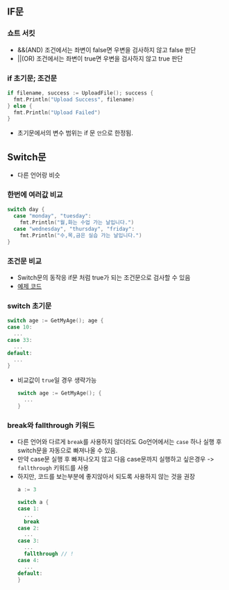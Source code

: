## IF문

### 쇼트 서킷
- &&(AND) 조건에서는 좌변이 false면 우변을 검사하지 않고 false 판단
- ||(OR) 조건에서는 좌변이 true면 우변을 검사하지 않고 true 판단

### if 초기문; 조건문
```Go
if filename, success := UploadFile(); success {
  fmt.Println("Upload Success", filename)
} else {
  fmt.Println("Upload Failed")
}
```
- 초기문에서의 변수 범위는 if 문 `안`으로 한정됨.

## Switch문
- 다른 언어랑 비슷

### 한번에 여러값 비교
```Go
switch day {
  case "monday", "tuesday":
    fmt.Println("월,화는 수업 가는 날입니다.")
  case "wednesday", "thursday", "friday":
    fmt.Println("수,목,금은 실습 가는 날입니다.")
}
```

### 조건문 비교
- Switch문의 동작응 if문 처럼 true가 되는 조건문으로 검사할 수 있음
- [예제 코드](./switch_like_if.go)

### switch 초기문
```Go
switch age := GetMyAge(); age {
case 10:
  ...
case 33:
  ...
default:
  ...
}
```
- 비교값이 `true`일 경우 생략가능
  ```Go
  switch age := GetMyAge(); {
    ...
  }
  ```

### break와 fallthrough 키워드
- 다른 언어와 다르게 `break`를 사용하지 않더라도 Go언어에서는 `case` 하나 실행 후 switch문을 자동으로 빠져나올 수 있음.
- 만약 case문 실행 후 빠져나오지 않고 다음 case문까지 실행하고 싶은경우 -> `fallthrough` 키워드를 사용
- 하지만, 코드를 보는부분에 좋지않아서 되도록 사용하지 않는 것을 권장
  ```Go
  a := 3

  switch a {
  case 1:
    ...
    break
  case 2:
    ...
  case 3:
    ...
    fallthrough // !
  case 4:
    ...
  default:
  }
  ```